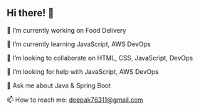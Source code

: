 ## Hi there! 👋

🔭 I’m currently working on Food Delivery

🌱 I’m currently learning JavaScript, AWS DevOps

👯 I’m looking to collaborate on HTML, CSS, JavaScript, DevOps

🤝 I’m looking for help with JavaScript, AWS DevOps

💬 Ask me about Java & Spring Boot

📫 How to reach me: deepak76311@gmail.com


